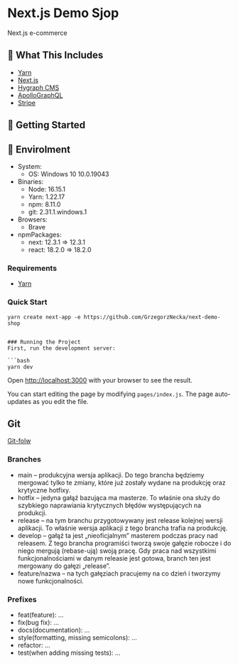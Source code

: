# Next.js Demo Sjop

Next.js e-commerce

## 🧰 What This Includes

-   [Yarn](https://yarnpkg.com/en/)
-   [Next.js](https://nextjs.org/)
-   [Hygraph CMS](https://hygraph.com/docs)
-   [ApolloGraphQL](https://www.apollographql.com/docs/)
-   [Stripe](https://stripe.com/docs)

## 🚀 Getting Started

## 🍃 Envirolment

-   System:
    -   OS: Windows 10 10.0.19043
-   Binaries:
    -   Node: 16.15.1
    -   Yarn: 1.22.17
    -   npm: 8.11.0
    -   git: 2.31.1.windows.1
-   Browsers:
    -   Brave
-   npmPackages:
    -   next: 12.3.1 => 12.3.1
    -   react: 18.2.0 => 18.2.0

### Requirements

-   [Yarn](https://yarnpkg.com/en/)

### Quick Start

````
yarn create next-app -e https://github.com/GrzegorzNecka/next-demo-shop


### Running the Project
First, run the development server:

```bash
yarn dev
````

Open [http://localhost:3000](http://localhost:3000) with your browser to see the result.

You can start editing the page by modifying `pages/index.js`. The page auto-updates as you edit the file.

## Git

[Git-folw](https://frontstack.pl/praca-z-git-git-flow/)

### Branches

-   main – produkcyjna wersja aplikacji. Do tego brancha będziemy mergować tylko te zmiany, które już zostały wydane na produkcję oraz krytyczne hotfixy.
-   hotfix – jedyna gałąź bazująca ma masterze. To właśnie ona służy do szybkiego naprawiania krytycznych błędów występujących na produkcji.
-   release – na tym branchu przygotowywany jest release kolejnej wersji aplikacji. To właśnie wersja aplikacji z tego brancha trafia na produkcję.
-   develop – gałąź ta jest „nieoficjalnym” masterem podczas pracy nad releasem. Z tego brancha programiści tworzą swoje gałęzie robocze i do niego mergują (rebase-ują) swoją pracę. Gdy praca nad wszystkimi funkcjonalnościami w danym releasie jest gotowa, branch ten jest mergowany do gałęzi „release”.
-   feature/nazwa – na tych gałęziach pracujemy na co dzień i tworzymy nowe funkcjonalności.

### Prefixes

-   feat(feature): ...
-   fix(bug fix): ...
-   docs(documentation): ...
-   style(formatting, missing semicolons): ...
-   refactor: ...
-   test(when adding missing tests): ...
